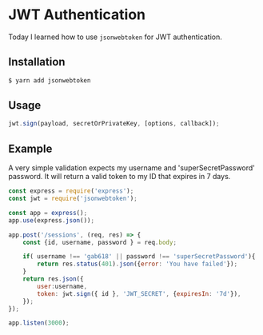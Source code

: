 # JWT Authentication

Today I learned how to use ```jsonwebtoken``` for JWT authentication.

## Installation

```bash
$ yarn add jsonwebtoken
```

## Usage

```javascript
jwt.sign(payload, secretOrPrivateKey, [options, callback]);
```

## Example

A very simple validation expects my username and 'superSecretPassword' password. It will return a valid token to my ID that expires in 7 days.

```js
const express = require('express');
const jwt = require('jsonwebtoken');

const app = express();
app.use(express.json());

app.post('/sessions', (req, res) => {
    const {id, username, password } = req.body;

    if( username !== 'gab618' || password !== 'superSecretPassword'){
        return res.status(401).json({error: 'You have failed'});
    }
    return res.json({
        user:username,
        token: jwt.sign({ id }, 'JWT_SECRET', {expiresIn: '7d'}),
    });
});

app.listen(3000);
```
